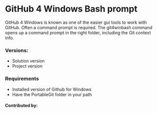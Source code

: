# GitHub 4 Windows Bash prompt

GitHub 4 Windows is known as one of the easier gui tools to work with GitHub. Often a command prompt is required.
The git4winbash command opens up a command prompt in the right folder, including the Git context info.




### Versions:
- Solution version
- Project version


### Requirements
- Installed version of Github for Windows
- Have the PortableGit folder in your path


#### Contributed by:
<yourname>
<your website>
